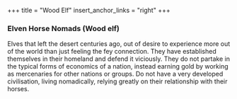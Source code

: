 +++
title = "Wood Elf"
insert_anchor_links = "right"
+++

### Elven Horse Nomads (Wood elf)
Elves that left the desert centuries ago, out of desire to experience more out of the world than just feeling the fey connection. They have established themselves in their homeland and defend it viciously. They do not partake in the typical forms of economics of a nation, instead earning gold by working as mercenaries for other nations or groups. Do not have a very developed civilisation, living nomadically, relying greatly on their relationship with their horses.
